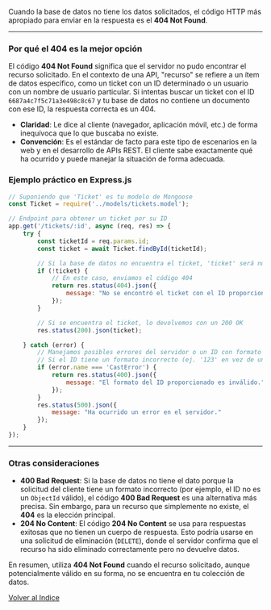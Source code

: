 Cuando la base de datos no tiene los datos solicitados, el código HTTP más apropiado para enviar en la respuesta es el **404 Not Found**.

-----

### Por qué el 404 es la mejor opción

El código **404 Not Found** significa que el servidor no pudo encontrar el recurso solicitado. En el contexto de una API, "recurso" se refiere a un ítem de datos específico, como un ticket con un ID determinado o un usuario con un nombre de usuario particular. Si intentas buscar un ticket con el ID `6687a4c7f5c71a3e498c8c67` y tu base de datos no contiene un documento con ese ID, la respuesta correcta es un 404.

  * **Claridad**: Le dice al cliente (navegador, aplicación móvil, etc.) de forma inequívoca que lo que buscaba no existe.
  * **Convención**: Es el estándar de facto para este tipo de escenarios en la web y en el desarrollo de APIs REST. El cliente sabe exactamente qué ha ocurrido y puede manejar la situación de forma adecuada.

### Ejemplo práctico en Express.js

```javascript
// Suponiendo que 'Ticket' es tu modelo de Mongoose
const Ticket = require('../models/tickets.model');

// Endpoint para obtener un ticket por su ID
app.get('/tickets/:id', async (req, res) => {
    try {
        const ticketId = req.params.id;
        const ticket = await Ticket.findById(ticketId);

        // Si la base de datos no encuentra el ticket, 'ticket' será null
        if (!ticket) {
            // En este caso, enviamos el código 404
            return res.status(404).json({
                message: "No se encontró el ticket con el ID proporcionado."
            });
        }

        // Si se encuentra el ticket, lo devolvemos con un 200 OK
        res.status(200).json(ticket);

    } catch (error) {
        // Manejamos posibles errores del servidor o un ID con formato inválido
        // Si el ID tiene un formato incorrecto (ej. '123' en vez de un ObjectId), Mongoose lanzará un error.
        if (error.name === 'CastError') {
            return res.status(400).json({
                message: "El formato del ID proporcionado es inválido."
            });
        }
        res.status(500).json({
            message: "Ha ocurrido un error en el servidor."
        });
    }
});
```

-----

### Otras consideraciones

  * **400 Bad Request**: Si la base de datos no tiene el dato porque la solicitud del cliente tiene un formato incorrecto (por ejemplo, el ID no es un `ObjectId` válido), el código **400 Bad Request** es una alternativa más precisa. Sin embargo, para un recurso que simplemente no existe, el **404** es la elección principal.
  * **204 No Content**: El código **204 No Content** se usa para respuestas exitosas que no tienen un cuerpo de respuesta. Esto podría usarse en una solicitud de eliminación (`DELETE`), donde el servidor confirma que el recurso ha sido eliminado correctamente pero no devuelve datos.

En resumen, utiliza **404 Not Found** cuando el recurso solicitado, aunque potencialmente válido en su forma, no se encuentra en tu colección de datos.


[Volver al Indice](/home/villegas/git/dev-learnings/)
